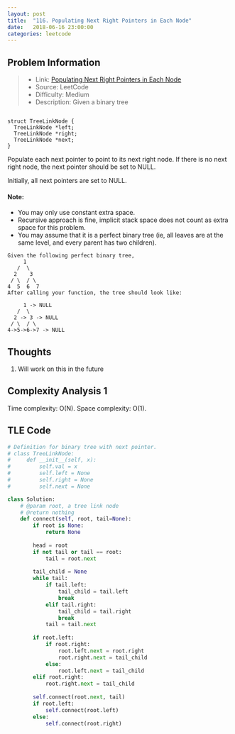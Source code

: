 ```yaml
---
layout: post
title:  "116. Populating Next Right Pointers in Each Node"
date:   2018-06-16 23:00:00
categories: leetcode
---
```



## Problem Information

> * Link: [Populating Next Right Pointers in Each Node](https://leetcode.com/problems/populating-next-right-pointers-in-each-node/description/)
> * Source: LeetCode
> * Difficulty: Medium
> * Description: Given a binary tree


```

struct TreeLinkNode {
  TreeLinkNode *left;
  TreeLinkNode *right;
  TreeLinkNode *next;
}

```
Populate each next pointer to point to its next right node. If there is no next right node, the next pointer should be set to NULL.

Initially, all next pointers are set to NULL.

#### Note:

* You may only use constant extra space.
* Recursive approach is fine, implicit stack space does not count as extra space for this problem.
* You may assume that it is a perfect binary tree (ie, all leaves are at the same level, and every parent has two children).

```
Given the following perfect binary tree,
     1
   /  \
  2    3
 / \  / \
4  5  6  7
After calling your function, the tree should look like:

     1 -> NULL
   /  \
  2 -> 3 -> NULL
 / \  / \
4->5->6->7 -> NULL
```


## Thoughts
1. Will work on this in the future

## Complexity Analysis 1
Time complexity: O(N). Space complexity: O(1).

## TLE Code

``` python
# Definition for binary tree with next pointer.
# class TreeLinkNode:
#     def __init__(self, x):
#         self.val = x
#         self.left = None
#         self.right = None
#         self.next = None

class Solution:
    # @param root, a tree link node
    # @return nothing
    def connect(self, root, tail=None):
        if root is None:
            return None
        
        head = root 
        if not tail or tail == root:
            tail = root.next
            
        tail_child = None
        while tail:
            if tail.left:
                tail_child = tail.left
                break
            elif tail.right:
                tail_child = tail.right
                break
            tail = tail.next
                
        if root.left:
            if root.right:
                root.left.next = root.right
                root.right.next = tail_child
            else:
                root.left.next = tail_child
        elif root.right:
            root.right.next = tail_child
        
        self.connect(root.next, tail)
        if root.left:
            self.connect(root.left)
        else:
            self.connect(root.right)
        
```



[jekyll-docs]: https://jekyllrb.com/docs/home
[jekyll-gh]:   https://github.com/jekyll/jekyll
[jekyll-talk]: https://talk.jekyllrb.com/


